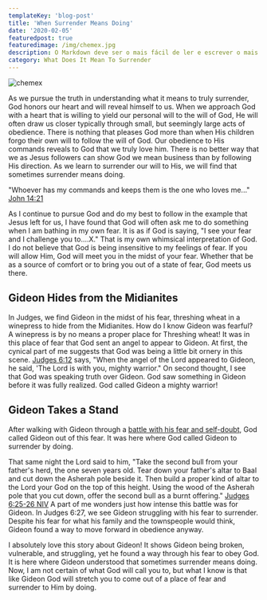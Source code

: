 ```yaml
---
templateKey: 'blog-post'
title: 'When Surrender Means Doing'
date: '2020-02-05'
featuredpost: true
featuredimage: /img/chemex.jpg
description: O Markdown deve ser o mais fácil de ler e escrever o mais possível.
category: What Does It Mean To Surrender
---
```


![chemex](/img/chemex.jpg)

As we pursue the truth in understanding what it means to truly surrender, God honors our heart and will reveal himself to us. When we approach God with a heart that is willing to yield our personal will to the will of God, He will often draw us closer typically through small, but seemingly large acts of obedience. There is nothing that pleases God more than when His children forgo their own will to follow the will of God. Our obedience to His commands reveals to God that we truly love him. There is no better way that we as Jesus followers can show God we mean business than by following His direction. As we learn to surrender our will to His, we will find that sometimes surrender means doing.

"Whoever has my commands and keeps them is the one who loves me..." [John 14:21](https://www.bible.com/bible/111/jhn.14.21.niv)

As I continue to pursue God and do my best to follow in the example that Jesus left for us, I have found that God will often ask me to do something when I am bathing in my own fear. It is as if God is saying, "I see your fear and I challenge you to....X." That is my own whimsical interpretation of God. I do not believe that God is being insensitive to my feelings of fear. If you will allow Him, God will meet you in the midst of your fear. Whether that be as a source of comfort or to bring you out of a state of fear, God meets us there.

## Gideon Hides from the Midianites

In Judges, we find Gideon in the midst of his fear, threshing wheat in a winepress to hide from the Midianites. How do I know Gideon was fearful? A winepress is by no means a proper place for Threshing wheat! It was in this place of fear that God sent an angel to appear to Gideon. At first, the cynical part of me suggests that God was being a little bit ornery in this scene. [Judges 6:12](https://www.bible.com/bible/111/jdg.6.12.niv) says, "When the angel of the Lord appeared to Gideon, he said, 'The Lord is with you, mighty warrior." On second thought, I see that God was speaking truth over Gideon. God saw something in Gideon before it was fully realized. God called Gideon a mighty warrior!

## Gideon Takes a Stand

After walking with Gideon through a [battle with his fear and self-doubt](https://www.bible.com/bible/111/jdg.6.13-24.niv), God called Gideon out of this fear. It was here where God called Gideon to surrender by doing.

That same night the Lord said to him, "Take the second bull from your father's herd, the one seven years old. Tear down your father's altar to Baal and cut down the Asherah pole beside it. Then build a proper kind of altar to the Lord your God on the top of this height. Using the wood of the Asherah pole that you cut down, offer the second bull as a burnt offering." [Judges 6:25-26 NIV](https://www.bible.com/bible/111/jdg.6.27.niv)
A part of me wonders just how intense this battle was for Gideon. In Judges 6:27, we see Gideon struggling with his fear to surrender. Despite his fear for what his family and the townspeople would think, Gideon found a way to move forward in obedience anyway.

I absolutely love this story about Gideon! It shows Gideon being broken, vulnerable, and struggling, yet he found a way through his fear to obey God. It is here where Gideon understood that sometimes surrender means doing. Now, I am not certain of what God will call you to, but what I know is that like Gideon God will stretch you to come out of a place of fear and surrender to Him by doing.
